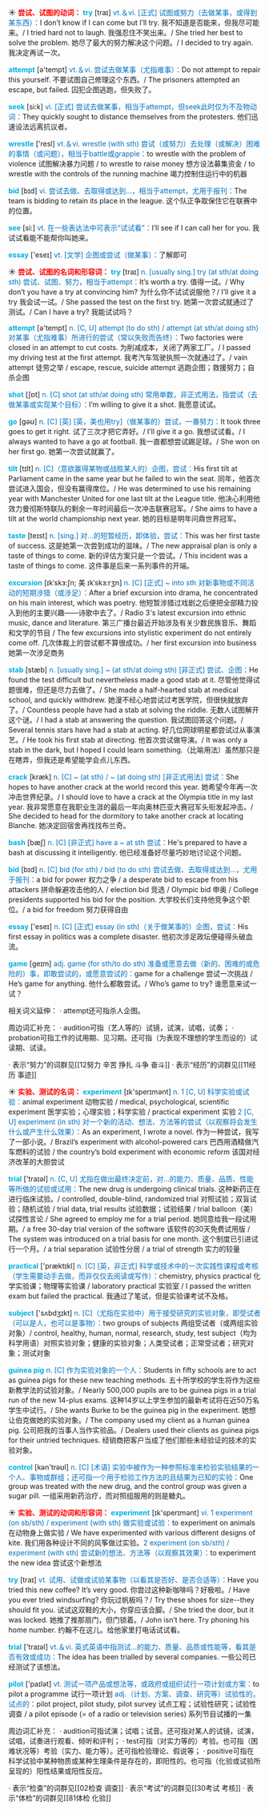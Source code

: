 ☀ <font color="red">**尝试、试图的动词：**</font>
<font color="sky blue">**try**</font> [traɪ] 
<font color="#0070c0">vt.＆vi. [正式] 试图或努力（去做某事，或得到某东西）：</font>I don’t know if I can come but I’ll try. 我不知道是否能来，但我尽可能来。/ I tried hard not to laugh. 我强忍住不笑出来。/ She tried her best to solve the problem. 她尽了最大的努力解决这个问题。/ I decided to try again. 我决定再试一次。

<font color="sky blue">**attempt**</font> [ə'tempt] 
<font color="#0070c0">vt.＆vi. 尝试去做某事（尤指难事）：</font>Do not attempt to repair this yourself. 不要试图自己修理这个东西。/ The prisoners attempted an escape, but failed. 囚犯企图逃跑，但失败了。

<font color="sky blue">**seek**</font> [si:k] 
<font color="#0070c0">vi. [正式] 尝试去做某事，相当于attempt，但seek此时仅为不及物动词：</font>They quickly sought to distance themselves from the protesters. 他们迅速设法远离抗议者。

<font color="sky blue">**wrestle**</font> ['resl] 
<font color="#0070c0">vt.＆vi. wrestle (with sth) 尝试（或努力）去处理（或解决）困难的事情（或问题），相当于battle或grapple：</font>to wrestle with the problem of violence 试图解决暴力问题 / to wrestle to raise money 想方设法募集资金 / to wrestle with the controls of the running machine 竭力控制住运行中的机器

<font color="sky blue">**bid**</font> [bɪd] 
<font color="#0070c0">vi. 尝试去做、去取得或达到…，相当于attempt，尤用于报刊：</font>The team is bidding to retain its place in the league. 这个队正争取保住它在联赛中的位置。

<font color="sky blue">**see**</font> [si:] 
<font color="#0070c0">vt. 在一些表达法中可表示“试试看”：</font>I’ll see if I can call her for you. 我试试看能不能帮你叫她来。

<font color="sky blue">**essay**</font> ['eseɪ] 
<font color="#0070c0">vt. [文学] 企图或尝试（做某事）：</font>了解即可

☀ <font color="red">**尝试、试图的名词和形容词：**</font>
<font color="sky blue">**try**</font> [traɪ] 
<font color="#0070c0">n. [usually sing.] try (at sth/at doing sth) 尝试、试图、努力，相当于attempt：</font>It’s worth a try. 值得一试。/ Why don’t you have a try at convincing him? 为什么你不试试说服他？/ I’ll give it a try 我会试一试。/ She passed the test on the first try. 她第一次尝试就通过了测试。/ Can I have a try? 我能试试吗？

<font color="sky blue">**attempt**</font> [ə'tempt] 
<font color="#0070c0">n. [C, U] attempt (to do sth) / attempt (at sth/at doing sth) 对某事（尤指难事）所进行的尝试（常以失败而告终）：</font>Two factories were closed in an attempt to cut costs. 为削减成本，关闭了两家工厂。/ I passed my driving test at the first attempt. 我考汽车驾驶执照一次就通过了。/ vain attempt 徒劳之举 / escape, rescue, suicide attempt 逃跑企图；救援努力；自杀企图

<font color="sky blue">**shot**</font> [ʃɒt] 
<font color="#0070c0">n. [C] shot (at sth/at doing sth) 常用单数，非正式用法，指尝试（去做某事或实现某个目标）：</font>I’m willing to give it a shot. 我愿意试试。

<font color="sky blue">**go**</font> [ɡəʊ] 
<font color="#0070c0">n. [C] [英] [英，美也用try]（做某事的）尝试，一番努力：</font>It took three goes to get it right. 试了三次才把它弄好。/ I’ll give it a go. 我想试试看。/ I always wanted to have a go at football. 我一直都想尝试踢足球。/ She won on her first go. 她第一次尝试就赢了。
                      
<font color="sky blue">**tilt**</font> [tɪlt]
<font color="#0070c0">n. [C]（意欲赢得某物或战胜某人的）企图，尝试：</font>His first tilt at Parliament came in the same year but he failed to win the seat. 同年，他首次尝试进入国会，但没有赢得席位。/ He was determined to use his remaining year with Manchester United for one last tilt at the League title. 他决心利用他效力曼彻斯特联队的剩余一年时间最后一次冲击联赛冠军。/ She aims to have a tilt at the world championship next year. 她的目标是明年问鼎世界冠军。
 
<font color="sky blue">**taste**</font> [teɪst] 
<font color="#0070c0">n. [sing.] 对…的短暂经历，即体验，尝试：</font>This was her first taste of success. 这是她第一次尝到成功的滋味。/ The new appraisal plan is only a taste of things to come. 新的评估方案只是一个尝试。/ This incident was a taste of things to come. 这件事是后来一系列事件的开端。
                       
<font color="sky blue">**excursion**</font> [ɪkˈskɜ:ʃn; 美 ɪkˈskɜ:rʒn]
<font color="#0070c0">n. [C] [正式] ~ into sth 对新事物或不同活动的短期涉猎（或涉足）：</font>After a brief excursion into drama, he concentrated on his main interest, which was poetry. 他短暂涉猎过戏剧之后便把全部精力投入到他的主要兴趣——诗歌中去了。/ Radio 3's latest excursion into ethnic music, dance and literature. 第三广播台最近开始涉及有关少数民族音乐、舞蹈和文学的节目 / The few excursions into stylistic experiment do not entirely come off. 几次体裁上的尝试都不算很成功。/ her first excursion into business 她第一次涉足商务

<font color="sky blue">**stab**</font> [stæb]
<font color="#0070c0">n. [usually sing.] ~ (at sth/at doing sth) [非正式] 尝试、企图：</font>He found the test difficult but nevertheless made a good stab at it. 尽管他觉得试题很难，但还是尽力去做了。/ She made a half-hearted stab at medical school, and quickly withdrew. 她漫不经心地尝试过考医学院，但很快就放弃了。/ Countless people have had a stab at solving the riddle. 无数人试图解开这个谜。/ I had a stab at answering the question. 我试图回答这个问题。/ Several tennis stars have had a stab at acting. 好几位网球明星都尝试过从事演艺。/ He took his first stab at directing. 他首次尝试做导演。/ It was only a stab in the dark, but I hoped I could learn something.（比喻用法）虽然那只是在瞎弄，但我还是希望能学会点儿东西。

<font color="sky blue">**crack**</font> [kræk]
<font color="#0070c0">n. [C] ~ (at sth) / ~ (at doing sth) [非正式用法] 尝试：</font>She hopes to have another crack at the world record this year. 她希望今年再一次冲击世界纪录。/ I should love to have a crack at the Olympia title in my last year. 我非常愿意在我职业生涯的最后一年向奥林匹亚大赛冠军头衔发起冲击。/ She decided to head for the dormitory to take another crack at locating Blanche. 她决定回宿舍再找找布兰奇。  
                    
<font color="sky blue">**bash**</font> [bæʃ]
<font color="#0070c0">n. [C] [非正式] have a ~ at sth 尝试：</font>He's prepared to have a bash at discussing it intelligently. 他已经准备好尽量巧妙地讨论这个问题。

<font color="sky blue">**bid**</font> [bɪd] 
<font color="#0070c0">n. [C] bid (for sth) / bid (to do sth) 尝试去做、去取得或达到…，尤用于报刊：</font>a bid for power 权力之争 / a desperate bid to escape from his attackers 拼命躲避攻击他的人 / election bid 竞选 / Olympic bid 申奥 / College presidents supported his bid for the position. 大学校长们支持他竞争这个职位。/ a bid for freedom 努力获得自由

<font color="sky blue">**essay**</font> ['eseɪ] 
<font color="#0070c0">n. [C] [正式] essay (in sth)（关于做某事的）企图，尝试：</font>His first essay in politics was a complete disaster. 他初次涉足政坛便碰得头破血流。

<font color="sky blue">**game**</font> [ɡeɪm] 
<font color="#0070c0">adj. game (for sth/to do sth) 准备或愿意去做（新的、困难的或危险的）事，即敢尝试的，或愿意尝试的：</font>game for a challenge 尝试一次挑战 / He’s game for anything. 他什么都敢尝试。/ Who’s game to try? 谁愿意来试一试？

相关词义延伸：
· attempt还可指杀人企图。

周边词汇补充：
· audition可指（艺人等的）试镜，试演，试唱，试奏；
· probation可指工作的试用期、见习期。还可指（为表现不理想的学生而设的）试读期、试读。

· 表示“努力”的词群见[[12努力 辛苦 挣扎 斗争 奋斗]]
· 表示“经历”的词群见[[11经历 事迹]]

☀ <font color="red">**实验、测试的名词：**</font>
<font color="sky blue">**experiment**</font> [ɪk'sperɪmənt] 
<font color="#0070c0">n. 1 [C, U] 科学实验或试验：</font>animal experiment 动物实验 / medical, psychological, scientific experiment 医学实验；心理实验；科学实验 / practical experiment 实验 <font color="#0070c0">2 [C, U] experiment (in sth) 对一个新的活动、想法、方法等的尝试（以观察将会发生什么或产生什么效果）：</font>As an experiment, I wrote a novel. 作为一种尝试，我写了一部小说。/ Brazil’s experiment with alcohol-powered cars 巴西用酒精做汽车燃料的试验 / the country’s bold experiment with economic reform 该国对经济改革的大胆尝试

<font color="sky blue">**trial**</font> ['traɪəl] 
<font color="#0070c0">n. [C, U] 尤指在做出最终决定前，对…的能力、质量、品质、性能等所做的试验或试用：</font>The new drug is undergoing clinical trials. 这种新药正在进行临床试验。/ controlled, double-blind, randomized trial 对照试验；双盲试验；随机试验 / trial data, trial results 试验数据；试验结果 / trial balloon（美）试探性言论 / She agreed to employ me for a trial period. 她同意给我一段试用期。/ a free 30-day trial version of the software 该软件的30天免费试用版 / The system was introduced on a trial basis for one month. 这个制度已引进试行一个月。/ a trial separation 试验性分居 / a trial of strength 实力的较量

<font color="sky blue">**practical**</font> ['præktɪkl] 
<font color="#0070c0">n. [C] [英，非正式] 科学或技术中的一次实践性课程或考核（学生需要动手去做，而非仅仅去阅读或写作）：</font>chemistry, physics practical 化学实验课；物理等实验课 / laboratory practical 实验室 / I passed the written exam but failed the practical. 我通过了笔试，但是实验课考试不及格。

<font color="sky blue">**subject**</font> ['sʌbdӡɪkt] 
<font color="#0070c0">n. [C]（尤指在实验中）用于接受研究的实验对象，即受试者（可以是人，也可以是事物）：</font>two groups of subjects 两组受试者（或两组实验对象）/ control, healthy, human, normal, research, study, test subject（均为科学用语）对照实验对象；健康的实验对象；人类受试者；正常受试者；研究对象；测试对象
           
<font color="sky blue">**guinea pig**</font>
<font color="#0070c0">n. [C] 作为实验对象的一个人：</font>Students in fifty schools are to act as guinea pigs for these new teaching methods. 五十所学校的学生将作为这些新教学法的试验对象。/ Nearly 500,000 pupils are to be guinea pigs in a trial run of the new 14-plus exams. 这种14岁以上学生参加的最新考试将在近50万名学生中试行。/ She wants Burke to be the guinea pig in the experiment. 她想让伯克做她的实验对象。/ The company used my client as a human guinea pig. 公司把我的当事人当作实验品。/ Dealers used their clients as guinea pigs for their untried techniques. 经销商把客户当成了他们那些未经验证的技术的实验对象。

<font color="sky blue">**control**</font> [kən'trəʊl] 
<font color="#0070c0">n. [C] [术语] 实验中被作为一种参照标准来检验实验结果的一个人、事物或群组；还可指一个用于检验工作方法的且结果为已知的实验：</font>One group was treated with the new drug, and the control group was given a sugar pill. 一组采用新药治疗，而对照组服用的则是糖丸。

☀ <font color="red">**实验、测试的动词和形容词：**</font>
<font color="sky blue">**experiment**</font> [ɪk'sperɪmənt] 
<font color="#0070c0">vi. 1 experiment (on sb/sth) / experiment (with sth) 做实验或试验：</font>to experiment on animals 在动物身上做实验 / We have experimented with various different designs of kite. 我们用各种设计不同的风筝做过实验。<font color="#0070c0">2 experiment (on sb/sth) / experiment (with sth) 尝试新的想法、方法等（以观察其效果）：</font>to experiment the new idea 尝试这个新想法

<font color="sky blue">**try**</font> [traɪ] 
<font color="#0070c0">vt. 试用、试做或试验某事物（以看其是否好、是否合适等）：</font>Have you tried this new coffee? It’s very good. 你尝过这种新咖啡吗？好极啦。/ Have you ever tried windsurfing? 你玩过帆板吗？/ Try these shoes for size--they should fit you. 试试这双鞋的大小，你穿应该合脚。/ She tried the door, but it was locked. 她推了推那扇门，但门锁着。/ John isn’t here. Try phoning his home number. 约翰不在这儿。给他家里打电话试试看。 

<font color="sky blue">**trial**</font> ['traɪəl] 
<font color="#0070c0">vt.＆vi. 英式英语中指测试…的能力、质量、品质或性能等，看其是否有效或成功：</font>The idea has been trialled by several companies. 一些公司已经测试了该想法。

<font color="sky blue">**pilot**</font> ['paɪlət] 
<font color="#0070c0">vt. 测试一项产品或想法等，或政府或组织试行一项计划或方案：</font>to pilot a programme 试行一项计划 <font color="#0070c0">adj.（计划、方案、调查、研究等）试验性的，试点的：</font>pilot project, pilot study, pilot survey 试点工程；试验性研究；试验性调查 / a pilot episode (= of a radio or television series) 系列节目试播的一集

周边词汇补充：
· audition可指试演；试唱；试音。还可指对某人的试镜，试演，试唱，试奏进行观看、倾听和评判；
· test可指（对实力等的）考验。也可指（困难状况等）考验（实力、能力等）。还可指检验理论、假说等；
· positive可指在科学试验中某种物质或某种生理条件是存在的，即阳性的。也可指（化验或试验所呈现的）阳性结果或阳性反应。

· 表示“检查”的词群见[[02检查 调查]]
· 表示“考试”的词群见[[30考试 考核]]
· 表示“体检”的词群见[[81体检 化验]]
